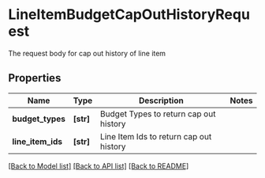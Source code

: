 # LineItemBudgetCapOutHistoryRequest

The request body for cap out history of line item

## Properties
Name | Type | Description | Notes
------------ | ------------- | ------------- | -------------
**budget_types** | **[str]** | Budget Types to return cap out history | 
**line_item_ids** | **[str]** | Line Item Ids to return cap out history | 

[[Back to Model list]](../README.md#documentation-for-models) [[Back to API list]](../README.md#documentation-for-api-endpoints) [[Back to README]](../README.md)



